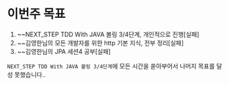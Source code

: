 # 이번주 목표             
1. ~~NEXT_STEP TDD With JAVA 볼링 3/4단계, 개인적으로 진행[실패]    
2. ~~김영한님의 모든 개발자를 위한 http 기본 지식, 전부 정리[실패]     
3. ~~김영한님의 JPA 세션4 공부[실패]  

`NEXT_STEP TDD With JAVA 볼링 3/4단계`에 모든 시간을 쏟아부어서 나머지 목표를 달성 못했습니다..      
